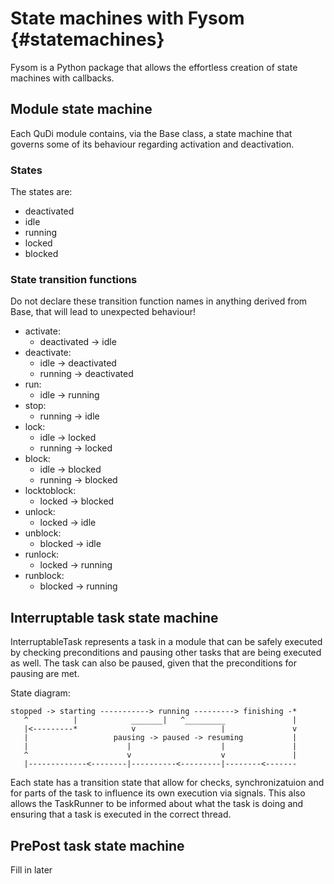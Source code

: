 # State machines with Fysom {#statemachines}

Fysom is a Python package that allows the effortless creation of state machines with callbacks.

## Module state machine

Each QuDi module contains, via the Base class, a state machine that governs some of its behaviour
regarding activation and deactivation.

### States
The states are:

* deactivated
* idle
* running
* locked
* blocked

### State transition functions

Do not declare these transition function names in anything derived from Base, that will lead to 
unexpected behaviour!

* activate:    
  * deactivated -> idle
* deactivate:
  * idle -> deactivated
  * running -> deactivated
* run:
  * idle -> running
* stop:
  * running -> idle
* lock:
  * idle -> locked
  * running -> locked
* block:
  * idle -> blocked
  * running -> blocked
* locktoblock:
  * locked -> blocked
* unlock:
  * locked -> idle
* unblock:
  * blocked -> idle
* runlock:
  * locked -> running
* runblock:
  * blocked -> running

## Interruptable task state machine


InterruptableTask represents a task in a module that can be safely executed by checking preconditions
and pausing other tasks that are being executed as well.
The task can also be paused, given that the preconditions for pausing are met.

State diagram:

~~~~~~~~~~~~~
stopped -> starting -----------> running ---------> finishing -*
   ^          |            _______|   ^_________               |
   |<---------*            v                   |               v
   |                   pausing -> paused -> resuming           |
   |                      |                    |               |
   ^                      v                    v               |
   |-------------<--------|----------<---------|--------<-------
~~~~~~~~~~~~~

Each state has a transition state that allow for checks, synchronizatuion and for parts of the task
to influence its own execution via signals.
This also allows the TaskRunner to be informed about what the task is doing and ensuring that a task
is executed in the correct thread.

## PrePost task state machine

Fill in later

